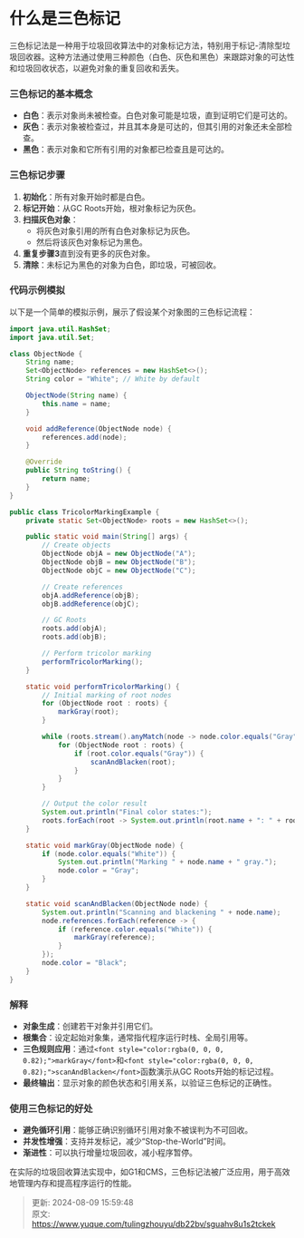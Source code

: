 # 什么是三色标记

<font style="color:rgba(0, 0, 0, 0.82);">三色标记法是一种用于垃圾回收算法中的对象标记方法，特别用于标记-清除型垃圾回收器。这种方法通过使用三种颜色（白色、灰色和黑色）来跟踪对象的可达性和垃圾回收状态，以避免对象的重复回收和丢失。</font>

### <font style="color:rgba(0, 0, 0, 0.82);">三色标记的基本概念</font>
+ **<font style="color:rgba(0, 0, 0, 0.82);">白色</font>**<font style="color:rgba(0, 0, 0, 0.82);">：表示对象尚未被检查。白色对象可能是垃圾，直到证明它们是可达的。</font>
+ **<font style="color:rgba(0, 0, 0, 0.82);">灰色</font>**<font style="color:rgba(0, 0, 0, 0.82);">：表示对象被检查过，并且其本身是可达的，但其引用的对象还未全部检查。</font>
+ **<font style="color:rgba(0, 0, 0, 0.82);">黑色</font>**<font style="color:rgba(0, 0, 0, 0.82);">：表示对象和它所有引用的对象都已检查且是可达的。</font>

### <font style="color:rgba(0, 0, 0, 0.82);">三色标记步骤</font>
1. **<font style="color:rgba(0, 0, 0, 0.82);">初始化</font>**<font style="color:rgba(0, 0, 0, 0.82);">：所有对象开始时都是白色。</font>
2. **<font style="color:rgba(0, 0, 0, 0.82);">标记开始</font>**<font style="color:rgba(0, 0, 0, 0.82);">：从GC Roots开始，根对象标记为灰色。</font>
3. **<font style="color:rgba(0, 0, 0, 0.82);">扫描灰色对象</font>**<font style="color:rgba(0, 0, 0, 0.82);">：</font>
    - <font style="color:rgba(0, 0, 0, 0.82);">将灰色对象引用的所有白色对象标记为灰色。</font>
    - <font style="color:rgba(0, 0, 0, 0.82);">然后将该灰色对象标记为黑色。</font>
4. **<font style="color:rgba(0, 0, 0, 0.82);">重复步骤3</font>**<font style="color:rgba(0, 0, 0, 0.82);">直到没有更多的灰色对象。</font>
5. **<font style="color:rgba(0, 0, 0, 0.82);">清除</font>**<font style="color:rgba(0, 0, 0, 0.82);">：未标记为黑色的对象为白色，即垃圾，可被回收。</font>

### <font style="color:rgba(0, 0, 0, 0.82);">代码示例模拟</font>
<font style="color:rgba(0, 0, 0, 0.82);">以下是一个简单的模拟示例，展示了假设某个对象图的三色标记流程：</font>

```java
import java.util.HashSet;  
import java.util.Set;  

class ObjectNode {  
    String name;  
    Set<ObjectNode> references = new HashSet<>();  
    String color = "White"; // White by default  

    ObjectNode(String name) {  
        this.name = name;  
    }  

    void addReference(ObjectNode node) {  
        references.add(node);  
    }  

    @Override  
    public String toString() {  
        return name;  
    }  
}  

public class TricolorMarkingExample {  
    private static Set<ObjectNode> roots = new HashSet<>();  

    public static void main(String[] args) {  
        // Create objects  
        ObjectNode objA = new ObjectNode("A");  
        ObjectNode objB = new ObjectNode("B");  
        ObjectNode objC = new ObjectNode("C");  

        // Create references  
        objA.addReference(objB);  
        objB.addReference(objC);  

        // GC Roots  
        roots.add(objA);   
        roots.add(objB);  

        // Perform tricolor marking  
        performTricolorMarking();  
    }  

    static void performTricolorMarking() {  
        // Initial marking of root nodes  
        for (ObjectNode root : roots) {  
            markGray(root);  
        }  

        while (roots.stream().anyMatch(node -> node.color.equals("Gray"))) {  
            for (ObjectNode root : roots) {  
                if (root.color.equals("Gray")) {  
                    scanAndBlacken(root);  
                }  
            }  
        }  

        // Output the color result  
        System.out.println("Final color states:");  
        roots.forEach(root -> System.out.println(root.name + ": " + root.color + ", references: " + root.references));  
    }  

    static void markGray(ObjectNode node) {  
        if (node.color.equals("White")) {  
            System.out.println("Marking " + node.name + " gray.");  
            node.color = "Gray";  
        }  
    }  

    static void scanAndBlacken(ObjectNode node) {  
        System.out.println("Scanning and blackening " + node.name);  
        node.references.forEach(reference -> {  
            if (reference.color.equals("White")) {  
                markGray(reference);  
            }  
        });  
        node.color = "Black";  
    }  
}
```

### <font style="color:rgba(0, 0, 0, 0.82);">解释</font>
+ **<font style="color:rgba(0, 0, 0, 0.82);">对象生成</font>**<font style="color:rgba(0, 0, 0, 0.82);">：创建若干对象并引用它们。</font>
+ **<font style="color:rgba(0, 0, 0, 0.82);">根集合</font>**<font style="color:rgba(0, 0, 0, 0.82);">：设定起始对象集，通常指代程序运行时栈、全局引用等。</font>
+ **<font style="color:rgba(0, 0, 0, 0.82);">三色规则应用</font>**<font style="color:rgba(0, 0, 0, 0.82);">：通过</font>`<font style="color:rgba(0, 0, 0, 0.82);">markGray</font>`<font style="color:rgba(0, 0, 0, 0.82);">和</font>`<font style="color:rgba(0, 0, 0, 0.82);">scanAndBlacken</font>`<font style="color:rgba(0, 0, 0, 0.82);">函数演示从GC Roots开始的标记过程。</font>
+ **<font style="color:rgba(0, 0, 0, 0.82);">最终输出</font>**<font style="color:rgba(0, 0, 0, 0.82);">：显示对象的颜色状态和引用关系，以验证三色标记的正确性。</font>

### <font style="color:rgba(0, 0, 0, 0.82);">使用三色标记的好处</font>
+ **<font style="color:rgba(0, 0, 0, 0.82);">避免循环引用</font>**<font style="color:rgba(0, 0, 0, 0.82);">：能够正确识别循环引用对象不被误判为不可回收。</font>
+ **<font style="color:rgba(0, 0, 0, 0.82);">并发性增强</font>**<font style="color:rgba(0, 0, 0, 0.82);">：支持并发标记，减少“Stop-the-World”时间。</font>
+ **<font style="color:rgba(0, 0, 0, 0.82);">渐进性</font>**<font style="color:rgba(0, 0, 0, 0.82);">：可以执行增量垃圾回收，减小程序暂停。</font>

<font style="color:rgba(0, 0, 0, 0.82);">在实际的垃圾回收算法实现中，如G1和CMS，三色标记法被广泛应用，用于高效地管理内存和提高程序运行的性能。</font>



> 更新: 2024-08-09 15:59:48  
> 原文: <https://www.yuque.com/tulingzhouyu/db22bv/sguahv8u1s2tckek>